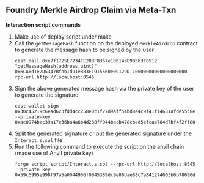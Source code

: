 ## Foundry Merkle Airdrop Claim via Meta-Txn


**Interaction script commands**
1. Make use of deploy script under make
2. Call the `getMessageHash` function on the deployed `MerkleAirdrop` contract to generate the message hash to be signed by the user
   ```
   cast call 0xe7f1725E7734CE288F8367e1Bb143E90bb3F0512 "getMessageHash(address,uint)" 0x6CA6d1e2D5347Bfab1d91e883F1915560e09129D 10000000000000000000 --rpc-url http://localhost:8545
   ```
3. Sign the above generated message hash via the private key of the user to generate the signature
    ```
    cast wallet sign 0x30c45219c6ead623fdd4cc258e0c1f27d9aff54bd8e4c9f41f14631afde55c8e --private-key 0xac0974bec39a17e36ba4a6b4d238ff944bacb478cbed5efcae784d7bf4f2ff80
    ```
4. Split the generated signature or put the generated signature under the `Interact.s.sol` file
5. Run the following command to execute the script on the anvil chain (made use of Anvil private key)
   ```
   forge script script/Interact.s.sol --rpc-url http://localhost:8545 --private-key 0x59c6995e998f97a5a0044966f0945389dc9e86dae88c7a8412f4603b6b78690d
   ```